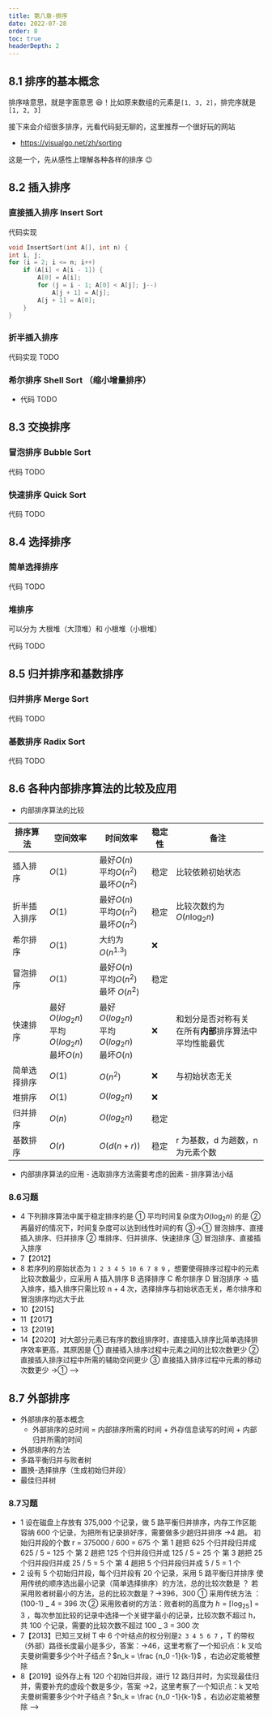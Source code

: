```yaml
---
title: 第八章-排序
date: 2022-07-28
order: 8
toc: true
headerDepth: 2
---
```


## 8.1 排序的基本概念

排序啥意思，就是字面意思 😆！比如原来数组的元素是`[1, 3, 2]`，排完序就是`[1, 2, 3]`

接下来会介绍很多排序，光看代码挺无聊的，这里推荐一个很好玩的网站

- https://visualgo.net/zh/sorting

这是一个，先从感性上理解各种各样的排序 😉

<!-- 排序，就是重新排列表中的元素，使表中的元素满足按关键字有序的过程 -->

<!-- ### 习题

- 4 对任意7个关键字进行基于比较的排序，至少要进行几次关键字之间的两两比较?→13次，
  假设整个排序过程至少需要做 t 次比较，则存在 $2^t$ 种情况
  由于 n 个记录共有 $n!$ 种不同的排列，因而必须有 $n!$ 种不同的比较路径，于是有$2^t≥ n! \rightarrow t ≥ \log_2(n!)$
  考虑到 t 为整数，故为$\lceil\log_2(n!)\rceil$ ，将 n = 7 代入公式，答案为13 -->

## 8.2 插入排序

### 直接插入排序 Insert Sort

代码实现

```cpp
void InsertSort(int A[], int n) {
int i, j;
for (i = 2; i <= n; i++)
    if (A[i] < A[i - 1]) {
        A[0] = A[i];
        for (j = i - 1; A[0] < A[j]; j--)
            A[j + 1] = A[j];
        A[j + 1] = A[0];
    }
}
```

### 折半插入排序

代码实现 TODO

### 希尔排序 Shell Sort （缩小增量排序）

- 代码 TODO

<!-- ### 习题

- 1 对于5个不同的数据元素进行直接插入排序，最多需要进行的比较次数是（不包含与哨兵的比较）→10次；解析：4+3+2+1=10次，如果加上与哨兵的比较就是14次（5+4+3+2）
- 3【2012】 对同一待排序序列分别进行折半插入排序和直接插入排序，两者之间可能的不同之处是
  ① 排序的总趟数
  ② 元素的移动次数
  ③ 使用辅助空间的数量
  ④ 元素之间的比较次数→④元素之间的比较次数；
  解析：
  用 折半插入排序 的比较次数的数量级在$O(n\log_2n)$ ，
  用 直接插入排序 的比较次数和初始状态有关，在$O(n)\sim O(n^2)$ 之间
- 4 对有 n 个元素的顺序表采用直接插入排序算法进行排序，在最坏情况下所需的比较次数是多少？最好情况呢？（不考虑和哨兵的比较）?→最坏情况 ( n - 1 ) n / 2，最好情况 n - 1
- 12【2009】 用希尔排序方法对一个数据序列排序，若第1趟排序结果为` 9 1 4 13 7 8 20 23 15` ，则采用的增量间隔可能是 ?→3
- 18【2015】希尔排序的组内排序采用的是
  A 直接插入排序
  B 折半插入排序
  C 快速排序
  D 归并排序→A 直接插入排序
- 19【2018】 -->

## 8.3 交换排序

### 冒泡排序 Bubble Sort

代码 TODO

### 快速排序 Quick Sort

代码 TODO

<!-- ### 习题

- 3【2010】对一组数据`2 12 16 88 5 10`进行排序，若前 3 趟排序结果如下
  第一趟：`2 12 16 5 10 88`
  第二趟：`2 12 5 10 16 88 `第三趟：`2 5 10 12 16 88`
  则采用的排序方法可能是 → 冒泡排序
- 4【2011】为实现快速排序算法，待排序序列宜采用的存储方式是 → 顺序存储
- 13
- 14【2014】
- 15【2010】
- 17【2019】排序过程中，对尚未确定最终位置的所有元素进行一遍处理称为一「趟」。下列序列中，不可能是快速排序第二趟结果的是
  A `5 2 16 12 28 60 32 72 `B `2 16 5 28 12 60 32 72 `C `2 12 16 5 28 32 72 60 `D `5 2 12 28 16 32 72 60`→D
- 综合题 6【2016】 -->

## 8.4 选择排序

### 简单选择排序

代码 TODO

### 堆排序

可以分为 大根堆（大顶堆）和 小根堆（小根堆）

代码 TODO

<!-- ### 习题

- 3
- 6
- 8 向具有 n 个关键字的堆中插入一个新元素的时间复杂度为多少？删除一个元素的时间复杂度为多少？→ 均为$O(\log_2n)$
- 9
- 12【2011】已知序列 `25 13 10 12 9` 是大根堆，在序列尾部插入新元素，将其再调整为大根堆，调整过程中元素之间进行的比较次数是 →2，第一次 18 与 10 比较，交换 18 和 1，第二次 18 与 25 比较，共两次
- 13
- 14【2015】已知小根堆为 `8 15 10 21 34 16 12` ，删除关键字 8 之后需重新建堆，再次过程中，关键字之间的比较次数是 →3 ，叶结点 12 变为根结点，重新构建堆，第一次 15 和 10 比较，第二次 12 和 10 比较，交换 10 和 12，第三次 12 和 16 比较
- 15【2018】
- 16【2020】 -->

## 8.5 归并排序和基数排序

### 归并排序 Merge Sort

代码 TODO

### 基数排序 Radix Sort

代码 TODO

<!-- ### 习题

- 6【2016】 对 10TB 的数据文件进行排序，应使用的方法是
  A 希尔排序
  B 堆排序
  C 快速排序
  D 归并排序 →D 归并排序。内存一次性放不下，需要放在外部介质中，外部排序通常采用归并排序法
- 9【2017】
- 13【2013】 -->

## 8.6 各种内部排序算法的比较及应用

- 内部排序算法的比较

| 排序算法     | 空间效率                                           | 时间效率                                           | 稳定性 | 备注                                                         |
| ------------ | -------------------------------------------------- | -------------------------------------------------- | ------ | ------------------------------------------------------------ |
| 插入排序     | $O(1)$                                             | 最好$O(n)$<br/>平均$O(n^2)$<br/>最坏$O(n^2)$       | 稳定   | 比较依赖初始状态                                             |
| 折半插入排序 | $O(1)$                                             | 最好$O(n)$<br/>平均$O(n^2)$<br/>最坏$O(n^2)$       | 稳定   | 比较次数约为 $O(n\log_2n​)$                                   |
| 希尔排序     | $O(1)$                                             | 大约为 $O(n^{1.3})$                                | ❌      |                                                              |
| 冒泡排序     | $O(1)$                                             | 最好$O(n)$<br/>平均$O(n^2)$<br/>最坏 $O(n^2)$      | 稳定   |                                                              |
| 快速排序     | 最好$O(log_2n)$<br/>平均$O(log_2n)$<br/>最坏$O(n)$ | 最好$O(log_2n)$<br/>平均$O(log_2n)$<br/>最坏$O(n)$ | ❌      | 和划分是否对称有关<br />在所有**内部**排序算法中平均性能最优 |
| 简单选择排序 | $O(1)$                                             | $O(n^2)$                                           | ❌      | 与初始状态无关                                               |
| 堆排序       | $O(1)$                                             | $O(log_2n)$                                        | ❌      |                                                              |
| 归并排序     | $O(n)$                                             | $O(log_2n)$                                        | 稳定   |                                                              |
| 基数排序     | $O(r)$                                             | $O(d(n+r))$                                        | 稳定   | r 为基数，d 为趟数，n 为元素个数                             |

- 内部排序算法的应用 - 选取排序方法需要考虑的因素 - 排序算法小结

### 8.6习题 

- 4 下列排序算法中属于稳定排序的是 ①
  平均时间复杂度为$O(\log_2n)$ 的是 ②
  再最好的情况下，时间复杂度可以达到线性时间的有 ③→① 冒泡排序、直接插入排序、归并排序
  ② 堆排序、归并排序、快速排序
  ③ 冒泡排序、直接插入排序
- 7【2012】
- 8 若序列的原始状态为 `1 2 3 4 5 10 6 7 8 9` ，想要使得排序过程中的元素比较次数最少，应采用
  A 插入排序
  B 选择排序
  C 希尔排序
  D 冒泡排序 → 插入排序，插入排序只需比较 n + 4 次，选择排序与初始状态无关，希尔排序和冒泡排序均远大于此
- 10【2015】
- 11【2017】
- 13【2019】
- 14【2020】对大部分元素已有序的数组排序时，直接插入排序比简单选择排序效率更高，其原因是
  ① 直接插入排序过程中元素之间的比较次数更少
  ② 直接插入排序过程中所需的辅助空间更少
  ③ 直接插入排序过程中元素的移动次数更少 →① -->

## 8.7 外部排序

- 外部排序的基本概念
  - 外部排序的总时间 = 内部排序所需的时间 + 外存信息读写的时间 + 内部归并所需的时间
- 外部排序的方法
- 多路平衡归并与败者树
- 置换-选择排序（生成初始归并段）
- 最佳归并树
  
### 8.7习题

- 1 设在磁盘上存放有 375,000 个记录，做 5 路平衡归并排序，内存工作区能容纳 600 个记录，为把所有记录排好序，需要做多少趟归并排序 →4 趟。
  初始归并段的个数 r = 375000 / 600 = 675 个
  第 1 趟把 625 个归并段归并成 625 / 5 = 125 个
  第 2 趟把 125 个归并段归并成 125 / 5 = 25 个
  第 3 趟把 25 个归并段归并成 25 / 5 = 5 个
  第 4 趟把 5 个归并段归并成 5 / 5 = 1 个
- 2 设有 5 个初始归并段，每个归并段有 20 个记录，采用 5 路平衡归并排序
  使用传统的顺序选出最小记录（简单选择排序）的方法，总的比较次数是 ？
  若采用败者树最小的方法，总的比较次数是？→396，300
  ① 采用传统方法 ：(100-1) _ 4 = 396 次
  ② 采用败者树的方法：败者树的高度为 $h = \lceil \log_25\rceil = 3$ ，每次参加比较的记录中选择一个关键字最小的记录，比较次数不超过 h，共 100 个记录，需要的比较次数不超过 100 _ 3 = 300 次
- 7【2013】已知三叉树 T 中 6 个叶结点的权分别是`2 3 4 5 6 7` ，T 的带权（外部）路径长度最小是多少，答案：→46，这里考察了一个知识点：k 叉哈夫曼树需要多少个叶子结点？$n_k = \frac {n_0 -1}{k-1}$ ，右边必定能被整除
- 8【2019】设外存上有 120 个初始归并段，进行 12 路归并时，为实现最佳归并，需要补充的虚段个数是多少，答案 →2，这里考察了一个知识点：k 叉哈夫曼树需要多少个叶子结点？$n_k = \frac {n_0 -1}{k-1}$ ，右边必定能被整除 -->